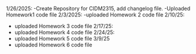 1/26/2025: 
-Create Repository for CIDM2315, add changelog file.
-Uploaded Homework1 code file
2/3/2025:
-uploaded Homework 2 code file
2/10/25:
- uploaded Homework 3 code file
2/17/25:
- uploaded Homework 4 code file
2/24/25:
- uploaded Homework 5 code file
3/9/25
- uploaded Homework 6 code file
